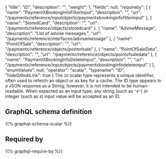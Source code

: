 {
  "title": "ID",
  "description": "",
  "weight": 1,
  "fields": null,
  "requireby": [
    {
      "name": "PaymentXBookingInfoFilterInput",
      "description": "",
      "url": "/paymentx/reference/inputobjects/paymentxbookinginfofilterinput"
    },
    {
      "name": "StoredCard",
      "description": "",
      "url": "/paymentx/reference/objects/storedcard"
    },
    {
      "name": "AdviseMessage",
      "description": "List of advise messages.",
      "url": "/paymentx/reference/interfaces/advisemessage"
    },
    {
      "name": "PointOfSale",
      "description": "",
      "url": "/paymentx/reference/objects/pointofsale"
    },
    {
      "name": "PointOfSaleData",
      "description": "",
      "url": "/paymentx/reference/objects/pointofsaledata"
    },
    {
      "name": "PaymentXBookingInfoDeleteInput",
      "description": "",
      "url": "/paymentx/reference/inputobjects/paymentxbookinginfodeleteinput"
    }
  ],
  "enumValues": null,
  "operator": "scalar",
  "typename": "ID",
  "hideGithubLink": true
}
The `ID` scalar type represents a unique identifier, often used to refetch an object or as key for a cache. The ID type appears in a JSON response as a String; however, it is not intended to be human-readable. When expected as an input type, any string (such as `"4"`) or integer (such as `4`) input value will be accepted as an ID.
## GraphQL schema definition

{{% graphql-schema-scalar %}}

## Required by

{{% graphql-require-by %}}
